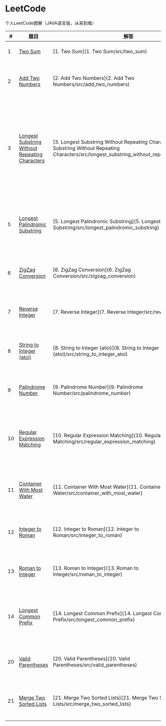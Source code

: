 # LeetCode

个人LeetCode题解（JAVA语言版，从易到难）

| # | 题目 | 解答 | 难度 | 思考 |
|---| ---- | ---- | ---- | ---- |
|1|[Two Sum](https://leetcode.com/problems/two-sum)|[1. Two Sum](1. Two Sum/src/two_sum)|Easy|[1.Two Sum](1. Two Sum/1.Two Sum.txt)|
|2|[Add Two Numbers](https://leetcode.com/problems/add-two-numbers)|[2. Add Two Numbers](2. Add Two Numbers/src/add_two_numbers)|Medium|[2. Add Two Numbers](2. Add Two Numbers/Add Two Numbers.txt)|
|3|[Longest Substring Without Repeating Characters](https://leetcode.com/problems/longest-substring-without-repeating-characters)|[3. Longest Substring Without Repeating Characters](3. Longest Substring Without Repeating Characters/src/longest_substring_without_repeating_characters)|Medium|[3. Longest Substring Without Repeating Characters](3. Longest Substring Without Repeating Characters/3. Longest Substring Without Repeating Characters.txt)|
|5|[Longest Palindromic Substring](https://leetcode.com/problems/longest-palindromic-substring)|[5. Longest Palindromic Substring](5. Longest Palindromic Substring/src/longest_palindromic_substring)|Medium|[5. Longest Palindromic Substring](5. Longest Palindromic Substring/5. Longest Palindromic Substring.txt)|
|6|[ZigZag Conversion](https://leetcode.com/problems/zigzag-conversion)|[6. ZigZag Conversion](6. ZigZag Conversion/src/zigzag_conversion)|Medium|[6. ZigZag Conversion](6. ZigZag Conversion/6. ZigZag Conversion.txt)|
|7|[Reverse Integer](https://leetcode.com/problems/reverse-integer)|[7. Reverse Integer](7. Reverse Integer/src/reverse_integer)|Easy|[7. Reverse Integer](7. Reverse Integer/7. Reverse Integer.txt)|
|8|[String to Integer (atoi)](https://leetcode.com/problems/string-to-integer-atoi)|[8. String to Integer (atoi)](8. String to Integer (atoi)/src/string_to_integer_atoi)|Medium|[8. String to Integer (atoi)](8. String to Integer (atoi)/8. String to Integer (atoi).txt)|
|9|[Palindrome Number](https://leetcode.com/problems/palindrome-number)|[9. Palindrome Number](9. Palindrome Number/src/palindrome_number)|Easy|[9. Palindrome Number](9. Palindrome Number/9. Palindrome Number.txt)|
|10|[Regular Expression Matching](https://leetcode.com/problems/regular-expression-matching)|[10. Regular Expression Matching](10. Regular Expression Matching/src/regular_expression_matching)|Hard|[10. Regular Expression Matching](10. Regular Expression Matching/10. Regular Expression Matching.txt)|
|11|[Container With Most Water](https://leetcode.com/problems/container-with-most-water)|[11. Container With Most Water](11. Container With Most Water/src/container_with_most_water)|Medium|[11. Container With Most Water](11. Container With Most Water/11. Container With Most Water.txt)|
|12|[Integer to Roman](https://leetcode.com/problems/integer-to-roman)|[12. Integer to Roman](12. Integer to Roman/src/integer_to_roman)|Mediun|[12. Integer to Roman](12. Integer to Roman/12. Integer to Roman.txt)|
|13|[Roman to Integer](https://leetcode.com/problems/roman-to-integer)|[13. Roman to Integer](13. Roman to Integer/src/roman_to_integer)|Easy|[13. Roman to Integer](13. Roman to Integer/13. Roman to Integer.txt)|
|14|[Longest Common Prefix](https://leetcode.com/problems/longest-common-prefix)|[14. Longest Common Prefix](14. Longest Common Prefix/src/longest_common_prefix)|Easy|[14. Longest Common Prefix](14. Longest Common Prefix/14. Longest Common Prefix.txt)|
|20|[Valid Parentheses](https://leetcode.com/problems/valid-parentheses)|[20. Valid Parentheses](20. Valid Parentheses/src/valid_parentheses)|Easy|[20. Valid Parentheses](20. Valid Parentheses/20. Valid Parentheses.txt)|
|21|[Merge Two Sorted Lists](https://leetcode.com/problems/merge-two-sorted-lists)|[21. Merge Two Sorted Lists](21. Merge Two Sorted Lists/src/merge_two_sorted_lists)|Easy|[21. Merge Two Sorted Lists](21. Merge Two Sorted Lists/21. Merge Two Sorted Lists.txt)|
